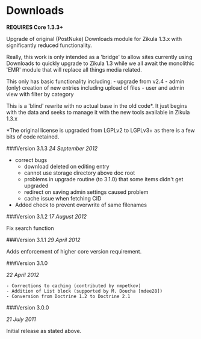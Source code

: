 Downloads
=========

**__REQUIRES Core 1.3.3+__**

Upgrade of original (PostNuke) Downloads module for Zikula 1.3.x with
significantly reduced functionality.

Really, this work is only intended as a 'bridge' to allow sites currently using
Downloads to quickly upgrade to Zikula 1.3 while we all await the monolithic
'EMR' module that will replace all things media related.

This only has basic functionality including:
    - upgrade from v2.4 
    - admin (only) creation of new entries including upload of files
    - user and admin view with filter by category

This is a 'blind' rewrite with no actual base in the old code*. It just begins
with the data and seeks to manage it with the new tools available in
Zikula 1.3.x

*The original license is upgraded from LGPLv2 to LGPLv3+ as there is a few bits
of code retained.

###Version 3.1.3
_24 September 2012_

- correct bugs
    - download deleted on editing entry
    - cannot use storage directory above doc root
    - problems in upgrade routine (to 3.1.0) that some items didn't get upgraded
    - redirect on saving admin settings caused problem
    - cache issue when fetching CID
- Added check to prevent overwrite of same filenames

###Version 3.1.2
_17 August 2012_

Fix search function

###Version 3.1.1
_29 April 2012_

Adds enforcement of higher core version requirement.


###Version 3.1.0

_22 April 2012_

    - Corrections to caching (contributed by nmpetkov)
    - Addition of List block (supported by M. Doucha [mdee28])
    - Conversion from Doctrine 1.2 to Doctrine 2.1


###Version 3.0.0

_21 July 2011_

Initial release as stated above.
